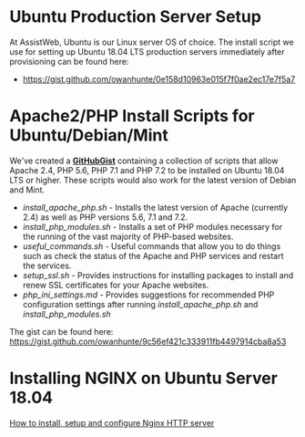 <!-- TITLE: Install/Setup Scripts -->
<!-- SUBTITLE: A reference collection of Linux-specific install/setup scripts -->

# Ubuntu Production Server Setup
At AssistWeb, Ubuntu is our Linux server OS of choice. The install script we use for setting up Ubuntu 18.04 LTS production servers immediately after provisioning can be found here:

* https://gist.github.com/owanhunte/0e158d10963e015f7f0ae2ec17e7f5a7

# Apache2/PHP Install Scripts for Ubuntu/Debian/Mint
We've created a [**GitHubGist**](https://gist.github.com/owanhunte/9c56ef421c333911fb4497914cba8a53) containing a collection of scripts that allow Apache 2.4, PHP 5.6, PHP 7.1 and PHP 7.2 to be installed on Ubuntu 18.04 LTS or higher. These scripts would also work for the latest version of Debian and Mint.

*   _install_apache_php.sh_ - Installs the latest version of Apache (currently 2.4) as well as PHP versions 5.6, 7.1 and 7.2.
*   _install_php_modules.sh_ - Installs a set of PHP modules necessary for the running of the vast majority of PHP-based websites.
*   _useful_commands.sh_ - Useful commands that allow you to do things such as check the status of the Apache and PHP services and restart the services.
*   _setup_ssl.sh_ - Provides instructions for installing packages to install and renew SSL certificates for your Apache websites.
*   _php_ini_settings.md_ - Provides suggestions for recommended PHP configuration settings after running _install_apache_php.sh_ and _install_php_modules.sh_

The gist can be found here: https://gist.github.com/owanhunte/9c56ef421c333911fb4497914cba8a53

# Installing NGINX on Ubuntu Server 18.04
[How to install, setup and configure Nginx HTTP server](/install-setup-scripts/install-nginx-server)